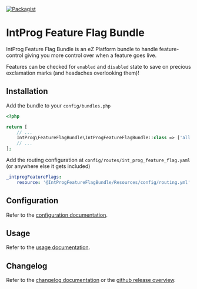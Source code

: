 
[![Packagist](https://img.shields.io/packagist/dt/intprog/feature-flag-bundle.svg?style=popout)](https://packagist.org/packages/intprog/feature-flag-bundle)

# IntProg Feature Flag Bundle

IntProg Feature Flag Bundle is an eZ Platform bundle to handle feature-control giving you more control over when a
feature goes live.

Features can be checked for `enabled` and `disabled` state to save on precious exclamation marks (and headaches
overlooking them)!

## Installation

Add the bundle to your `config/bundles.php`

```php
<?php

return [
    // ...
    IntProg\FeatureFlagBundle\IntProgFeatureFlagBundle::class => ['all' => true],
    // ...
];
```

Add the routing configuration at `config/routes/int_prog_feature_flag.yaml` (or anywhere else it gets included)

```yaml
_intprogFeatureFlags:
    resource: '@IntProgFeatureFlagBundle/Resources/config/routing.yml'
```

## Configuration

Refer to the [configuration documentation](doc/CONFIGURATION.md).

## Usage

Refer to the [usage documentation](doc/USAGE.md).

## Changelog

Refer to the [changelog documentation](doc/CHANGELOG.md) or the 
[github release overview](https://github.com/intenseprogramming/feature-flag-bundle/releases).
